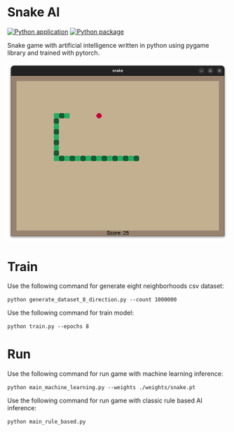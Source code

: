 # Snake AI

[![Python application](https://github.com/SajjadAemmi/Snake-AI/actions/workflows/python-app.yml/badge.svg)](https://github.com/SajjadAemmi/Snake-AI/actions/workflows/python-app.yml)
[![Python package](https://github.com/SajjadAemmi/Snake-AI/actions/workflows/python-package.yml/badge.svg)](https://github.com/SajjadAemmi/Snake-AI/actions/workflows/python-package.yml)

Snake game with artificial intelligence written in python using pygame library and trained with pytorch.

![screenshot](assets/Screenshot.png)

# Train
Use the following command for generate eight neighborhoods csv dataset:

```
python generate_dataset_8_direction.py --count 1000000
```

Use the following command for train model:

```
python train.py --epochs 8
```


# Run
Use the following command for run game with machine learning inference:

```
python main_machine_learning.py --weights ./weights/snake.pt
```

Use the following command for run game with classic rule based AI inference:

```
python main_rule_based.py
```
